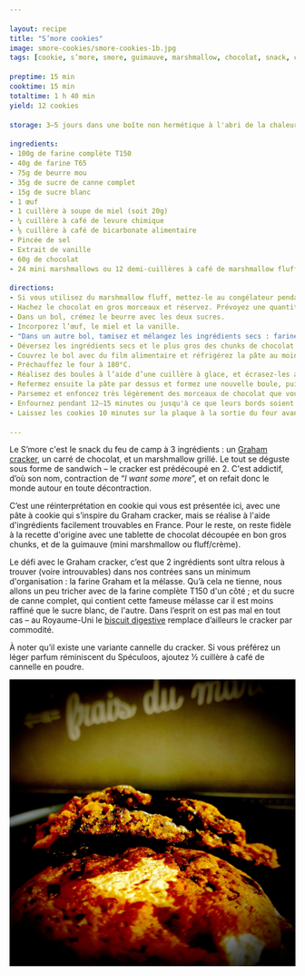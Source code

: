 ```yaml
---

layout: recipe
title: "S’more cookies"
image: smore-cookies/smore-cookies-1b.jpg
tags: [cookie, s’more, smore, guimauve, marshmallow, chocolat, snack, croquant, cracker, miel, Graham cracker, chunks, gooey]

preptime: 15 min
cooktime: 15 min
totaltime: 1 h 40 min
yield: 12 cookies

storage: 3–5 jours dans une boîte non hermétique à l'abri de la chaleur et la lumière, en utilisant du papier cuisson ou de l'essuie-tout pour les séparer en étages si besoin. 2–3 mois au congélateur.

ingredients:
- 100g de farine complète T150
- 40g de farine T65
- 75g de beurre mou
- 35g de sucre de canne complet 
- 15g de sucre blanc
- 1 œuf
- 1 cuillère à soupe de miel (soit 20g)
- ¼ cuillère à café de levure chimique
- ⅛ cuillère à café de bicarbonate alimentaire
- Pincée de sel
- Extrait de vanille
- 60g de chocolat
- 24 mini marshmallows ou 12 demi-cuillères à café de marshmallow fluff

directions:
- Si vous utilisez du marshmallow fluff, mettez-le au congélateur pendant 20 minutes afin que celui-ci durcisse un peu. Il sera plus facile à manipuler.
- Hachez le chocolat en gros morceaux et réservez. Prévoyez une quantité de chunks pour la décoration.
- Dans un bol, crémez le beurre avec les deux sucres. 
- Incorporez l’œuf, le miel et la vanille.
- "Dans un autre bol, tamisez et mélangez les ingrédients secs : farines, levure, bicarbonate, et sel."
- Déversez les ingrédients secs et le plus gros des chunks de chocolat dans la crème, et incorporez-les à la maryse en une seule fois, sans trop travailler la pâte.
- Couvrez le bol avec du film alimentaire et réfrigérez la pâte au moins 1heure au frigo – le top c’est de la préparer la veille pour bien réhydrater les ingrédients secs et bien développer les saveurs.
- Préchauffez le four à 180°C.
- Réalisez des boules à l’aide d’une cuillère à glace, et écrasez-les afin de les rendre bien plats et de pouvoir déposer une demi cuillère à café de fluff ou 2 mini marshmallows au milieu. 
- Refermez ensuite la pâte par dessus et formez une nouvelle boule, puis déposez-la sur la plaque de cuisson sans l’écraser ou presque. Les cookies vont facilement s'étaler donc n’hésitez pas à bien les espacer. 
- Parsemez et enfoncez très légèrement des morceaux de chocolat que vous avez réservés pour la décoration sur le dessus de chaque cookie.
- Enfournez pendant 12–15 minutes ou jusqu'à ce que leurs bords soient légèrement dorés. 
- Laissez les cookies 10 minutes sur la plaque à la sortie du four avant de les transférer sur une grille pour refroidissement.

---
```


Le S’more c'est le snack du feu de camp à 3 ingrédients&nbsp;: un [Graham cracker](https://fr.wikipedia.org/wiki/Biscuit_Graham), un carré de chocolat, et un marshmallow grillé. Le tout se déguste sous forme de sandwich – le cracker est prédécoupé en 2. C'est addictif, d’où son nom, contraction de “<i lang="en">I want some more</i>”, et on refait donc le monde autour en toute décontraction.

C’est une réinterprétation en cookie qui vous est présentée ici, avec une pâte à cookie qui s’inspire du Graham cracker, mais se réalise à l'aide d'ingrédients facilement trouvables en France. Pour le reste, on reste fidèle à la recette d'origine avec une tablette de chocolat découpée en bon gros chunks, et de la guimauve (mini marshmallow ou fluff/crème).

Le défi avec le Graham cracker, c’est que 2 ingrédients sont ultra relous à trouver (voire introuvables) dans nos contrées sans un minimum d'organisation&nbsp;: la farine Graham et la mélasse. Qu’à cela ne tienne, nous allons un peu tricher avec de la farine complète T150 d'un côté&nbsp;; et du sucre de canne complet, qui contient cette fameuse mélasse car il est moins raffiné que le sucre blanc, de l'autre. Dans l’esprit on est pas mal en tout cas – au Royaume-Uni le [biscuit digestive](https://fr.wikipedia.org/wiki/Digestive_biscuit) remplace d’ailleurs le cracker par commodité.

À noter qu’il existe une variante cannelle du cracker. Si vous préférez un léger parfum réminiscent du Spéculoos, ajoutez ½&nbsp;cuillère à café de cannelle en poudre.

![Croquant à l’extérieur mais tout moelleux à l’intérieur, avec des flaques de chocolat fondu et du marshmallow bien gluant.](../images/smore-cookies/smore-cookies-2.jpg) 